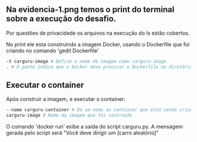 ## Na evidencia-1.png temos o print do terminal sobre a execução do desafio.
Por questões de privacidade os arquivos na execução do ls estão cobertos.

No print ele esta construindo a imagem Docker, usando o Dockerfile que foi criando no comando 'gedit Dockerfile'

```bash
-t carguru-image # Define o nome da imagem como carguru-image
. # O ponto indica que o Docker deve procurar o Dockerfile no diretório atual (app)
```

## Executar o container
Após construir a imagem, e executar o container:

```bash
--name carguru-container # Dá um nome ao container que está sendo criado
carguru-image # Nome da imagem que foi contruído
```

O comando 'docker run' exibe a saída do script carguru.py.
A mensagem gerada pelo script será "Você deve dirigir um [carro aleatório]"